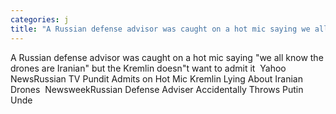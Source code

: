 ```yaml
---
categories: j
title: "A Russian defense advisor was caught on a hot mic saying we all know the drones are Iranian but the Kremlin doesnt want to admit it  Yahoo News"
---
```

A Russian defense advisor was caught on a hot mic saying "we all know the drones are Iranian" but the Kremlin doesn"t want to admit it&nbsp;&nbsp;Yahoo NewsRussian TV Pundit Admits on Hot Mic Kremlin Lying About Iranian Drones&nbsp;&nbsp;NewsweekRussian Defense Adviser Accidentally Throws Putin Unde
